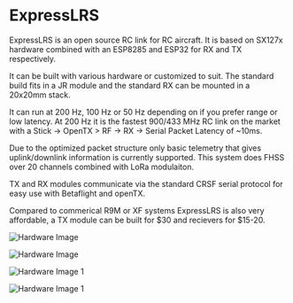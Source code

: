 # ExpressLRS
ExpressLRS is an open source RC link for RC aircraft. It is based on SX127x hardware combined with an ESP8285 and ESP32 for RX and TX respectively. 

It can be built with various hardware or customized to suit. The standard build fits in a JR module and the standard RX can be mounted in a 20x20mm stack. 

It can run at 200 Hz, 100 Hz or 50 Hz depending on if you prefer range or low latency. At 200 Hz it is the fastest 900/433 MHz RC link on the market with a Stick -> OpenTX > RF -> RX -> Serial Packet Latency of ~10ms. 

Due to the optimized packet structure only basic telemetry that gives uplink/downlink information is currently supported. This system does FHSS over 20 channels combined with LoRa modulaiton.

TX and RX modules communicate via the standard CRSF serial protocol for easy use with Betaflight and openTX. 

Compared to commerical R9M or XF systems ExpressLRS is also very affordable, a TX module can be built for $30 and recievers for $15-20.

![Hardware Image](img/R9M_and_ExpressLRS_modules.jpg)

![Hardware Image](img/module_inhousing.jpg)

![Hardware Image 1](img/IMG_20181025_210516.jpg)

![Hardware Image 1](img/IMG_20181025_210535.jpg)

